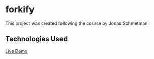 # forkify
This project was created following the course by Jonas Schmetman.
## Technologies Used


 [Live Demo](https://your-live-link-here)
